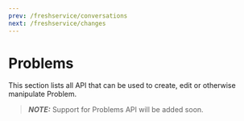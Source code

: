 ```yaml
---
prev: /freshservice/conversations
next: /freshservice/changes
---
```


# Problems

This section lists all API that can be used to create, edit or otherwise manipulate Problem.

> **_NOTE:_** Support for Problems API will be added soon.
